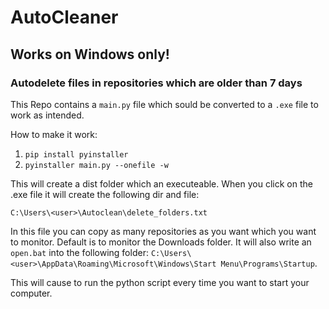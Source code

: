 # AutoCleaner

<h2>Works on Windows only!</h2>

<h3>Autodelete files in repositories which are older than 7 days</h3>

This Repo contains a `main.py` file which sould be converted to a `.exe` file to work as intended.

How to make it work:

1. `pip install pyinstaller`
2. `pyinstaller main.py --onefile -w`

This will create a dist folder which an executeable. When you click on the .exe file it will create the following dir and file:

`C:\Users\<user>\Autoclean\delete_folders.txt`

In this file you can copy as many repositories as you want which you want to monitor. Default is to monitor the Downloads folder.
It will also write an `open.bat` into the following folder: `C:\Users\<user>\AppData\Roaming\Microsoft\Windows\Start Menu\Programs\Startup`.

This will cause to run the python script every time you want to start your computer.
